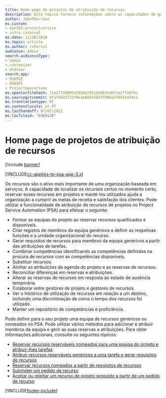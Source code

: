 ```yaml
---
title: Home page de projetos de atribuição de recursos
description: Este tópico fornece informações sobre as capacidades de gestão de recursos no Project Service Automation (PSA) para Dynamics 365.
author: JohnPBurrows
ms.custom:
- dyn365-projectservice
- intro-internal
ms.date: 11/28/2018
ms.topic: article
ms.author: ruhercul
audience: Admin
search.audienceType:
- admin
- customizer
- enduser
search.app:
- D365CE
- D365PS
- ProjectOperations
ms.openlocfilehash: 71e1774d097e2929a7d51d19b3cebfcacff28f0c
ms.sourcegitcommit: 0fafe022731f0e1e8693382ff906e3f8541d34ca
ms.translationtype: HT
ms.contentlocale: pt-PT
ms.lasthandoff: 07/07/2021
ms.locfileid: "6369120"
---
```

# <a name="resourcing-projects-home-page"></a>Home page de projetos de atribuição de recursos

[!include [banner](../includes/psa-now-project-operations.md)]

[!INCLUDE[cc-applies-to-psa-app-3.x](../includes/cc-applies-to-psa-app-3x.md)]

Os recursos são o ativo mais importante de uma organização baseada em serviços. A capacidade de localizar os recursos certos no momento certo, reservar esses recursos em projetos e mantê-los utilizados ajuda a organização a cumprir as metas de receita e satisfação dos clientes. Pode utilizar a funcionalidade de atribuição de recursos de projetos no Project Service Automation (PSA) para efetuar o seguinte:

- Formar as equipas do projeto ao reservar recursos qualificados e disponíveis.
- Criar registos de membros da equipa genéricos e definir as respetivas funções e a unidade organizacional do recurso.
- Gerar requisitos de recursos para membros da equipa genéricos a partir das atribuições de tarefas.
- Combinar competências identificando as competências definidas na procura de recursos com as competências disponíveis.
- Substituir recursos.
- Alinhar as atribuições da agenda do projeto e as reservas de recursos.
- Reconciliar diferenças em reservas e atribuições.
- Alterar as reservas de recursos em resposta ao estado de ausência temporária.
- Colaborar entre gestores de projeto e gestores de recursos.
- Ver o histórico de utilização de recursos em relação a um destino, incluindo uma discriminação de como o tempo dos recursos foi utilizado.
- Manter um repositório de competências e proficiência.


Pode definir para o seu projeto uma equipa de recursos genéricos ou nomeados no PSA. Pode utilizar vários métodos para adicionar e atribuir membros da equipa e gerir as suas reservas e atribuições. Para obter informações adicionais, consulte os seguintes tópicos:

- [Reservar recursos reserváveis nomeados para uma equipa do projeto e atribuir-lhes tarefas](assign-named-bookable-resource.md)
- [Atribuir recursos reserváveis genéricos a uma tarefa e gerar requisitos de recursos](assign-generic-bookable-resource.md)
- [Reservar recursos nomeados a partir de requisitos de recursos](book-named-resource.md)
- [Submeter um pedido de recurso](submit-resource-request.md)
- [Aceitar ou rejeitar um recurso de projeto proposto a partir de um pedido de recurso](accept-reject-proposed-resource.md)


[!INCLUDE[footer-include](../includes/footer-banner.md)]